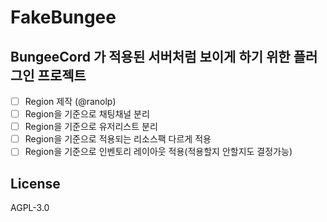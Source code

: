 # FakeBungee

## BungeeCord 가 적용된 서버처럼 보이게 하기 위한 플러그인 프로젝트

 - [ ] Region 제작 (@ranolp)
 - [ ] Region을 기준으로 채팅채널 분리
 - [ ] Region을 기준으로 유저리스트 분리
 - [ ] Region을 기준으로 적용되는 리소스팩 다르게 적용
 - [ ] Region을 기준으로 인벤토리 레이아웃 적용(적용할지 안할지도 결정가능)
 
## License

AGPL-3.0